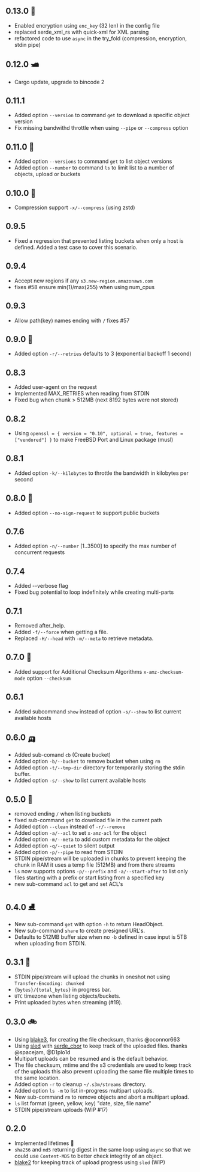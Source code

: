 ## 0.13.0 🚢
* Enabled encryption using `enc_key` (32 len) in the config file
* replaced serde_xml_rs with quick-xml for XML parsing
* refactored code to use `async` in the try_fold (compression, encryption, stdin pipe)

## 0.12.0 🛥️
* Cargo update, upgrade to bincode 2

## 0.11.1
* Added option `--version` to command `get` to download a specific object version
* Fix missing bandwithd throttle when using `--pipe` or `--compress` option

## 0.11.0 🚆
* Added option `--versions` to command `get` to list object versions
* Added option `--number` to command `ls` to limit list to a number of objects, upload or buckets

## 0.10.0 🛶
* Compression support `-x/--compress` (using zstd)

## 0.9.5
* Fixed a regression that prevented listing buckets when only a host is defined. Added a test case to cover this scenario.

## 0.9.4
* Accept new regions if any `s3.new-region.amazonaws.com`
* fixes #58 ensure min(1)/max(255) when using num_cpus

## 0.9.3
* Allow path(key) names ending with `/` fixes #57

## 0.9.0 🚅
* Added option `-r/--retries` defaults to 3 (exponential backoff 1 second)

## 0.8.3
* Added user-agent on the request
* Implemented MAX_RETRIES when reading from STDIN
* Fixed bug when chunk > 512MB (next 8192 bytes were not stored)

## 0.8.2
* Using `openssl = { version = "0.10", optional = true, features = ["vendored"] }` to make FreeBSD Port and Linux package (musl)

## 0.8.1
* Added option `-k/--kilobytes` to throttle the bandwidth in kilobytes per second

## 0.8.0 🚋
* Added option `--no-sign-request` to support public buckets

## 0.7.6
* Added option `-n/--number` [1..3500] to specify the max number of concurrent requests

## 0.7.4
* Added --verbose flag
* Fixed bug potential to loop indefinitely while creating multi-parts

## 0.7.1
* Removed after_help.
* Added `-f/--force` when getting a file.
* Replaced `-H/--head` with `-m/--meta` to retrieve metadata.

## 0.7.0 🚜
* Added support for Additional Checksum Algorithms `x-amz-checksum-mode` option `--checksum`

## 0.6.1
* Added subcommand `show` instead of option `-s/--show` to list current available hosts

## 0.6.0 🛺
* Added sub-comand `cb` (Create bucket)
* Added option `-b/--bucket` to remove bucket when using `rm`
* Added option `-t/--tmp-dir` directory for temporarily storing the stdin buffer.
* Added option `-s/--show` to list current available hosts

## 0.5.0 🛵
* removed ending `/` when listing buckets
* fixed sub-command `get` to download file in the current path
* Added option `--clean` instead of `-r/--remove`
* Added option `-a/--acl` to set `x-amz-acl` for the object
* Added option `-m/--meta` to add custom metadata for the object
* Added option `-q/--quiet` to silent output
* Added option `-p/--pipe` to read from STDIN
* STDIN pipe/stream will be uploaded in chunks to prevent keeping the chunk in RAM it uses a temp file (512MB) and from there streams
* `ls` now supports options  `-p/--prefix` and `-a/--start-after` to list only files starting with a prefix or start listing from a specified key
* new sub-command `acl` to get and set ACL's


## 0.4.0 ⛸
* New sub-command `get` with option `-h` to return HeadObject.
* New sub-command `share` to create presigned URL's.
* Defaults to 512MB buffer size when no `-b` defined in case input is 5TB when uploading from STDIN.


## 0.3.1 🛴
* STDIN pipe/stream will upload the chunks in oneshot not using `Transfer-Encoding: chunked`
* `{bytes}/{total_bytes}` in progress bar.
* `UTC` timezone when listing objects/buckets.
* Print uploaded bytes when streaming (#19).


## 0.3.0  🚲
* Using [blake3](https://crates.io/crates/blake3), for creating the file checksum, thanks @oconnor663
* Using [sled](http://sled.rs/) with [serde_cbor](https://crates.io/crates/serde_cbor) to keep track of the uploaded files. thanks @spacejam, @D1plo1d
* Multipart uploads can be resumed and is the default behavior.
* The file checksum, mtime and the s3 credentials are used to keep track of the uploads this also prevent uploading the same file multiple times to the same location.
* Added option `-r` to cleanup `~/.s3m/streams` directory.
* Added option `ls -m` to list in-progress multipart uploads.
* New sub-command `rm` to remove objects and abort a multipart upload.
* `ls` list format (green, yellow, key) "date, size, file name"
* STDIN pipe/stream uploads (WIP #17)


## 0.2.0
* Implemented lifetimes  🌱
* `sha256` and `md5` returning digest in the same loop using `async` so that we could use `Content-MD5` to better check integrity of an object.
* [blake2](https://crates.io/crates/blake2s_simd) for keeping track of upload progress using `sled` (WIP)

